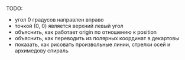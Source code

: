 

TODO:

- угол 0 градусов направлен вправо
- точкой (0, 0) является верхний левый угол
- объяснить, как работает origin по отношению к position
- объяснить, как переводить из полярных координат в декартовы
- показать, как рисовать произвольные линии, стрелки осей и архимедову спираль